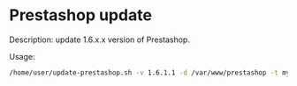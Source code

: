 # Prestashop update

Description: update 1.6.x.x version of Prestashop.

Usage:
```sh
/home/user/update-prestashop.sh -v 1.6.1.1 -d /var/www/prestashop -t my-theme -a my-admin-folder
```

